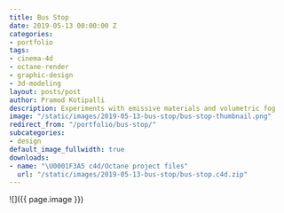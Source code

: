 ```yaml
---
title: Bus Stop
date: 2019-05-13 00:00:00 Z
categories:
- portfolio
tags:
- cinema-4d
- octane-render
- graphic-design
- 3d-modeling
layout: posts/post
author: Pramod Kotipalli
description: Experiments with emissive materials and volumetric fog
image: "/static/images/2019-05-13-bus-stop/bus-stop-thumbnail.png"
redirect_from: "/portfolio/bus-stop/"
subcategories:
- design
default_image_fullwidth: true
downloads:
- name: "\U0001F3A5 c4d/Octane project files"
  url: "/static/images/2019-05-13-bus-stop/bus-stop.c4d.zip"
---
```


![]({{ page.image }})

